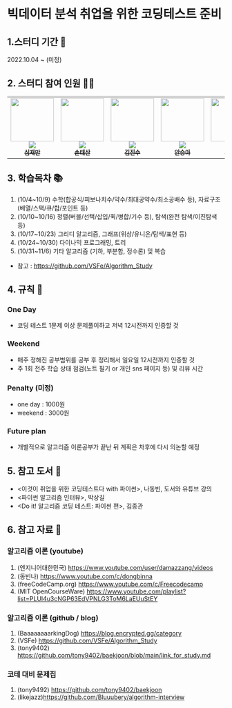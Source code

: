 # 빅데이터 분석 취업을 위한 코딩테스트 준비

## 1.스터디 기간 🚀
2022.10.04 ~ (미정)

## 2. 스터디 참여 인원 👩‍💻
<table>
  <tr>
    <td align="center"><a href="https://github.com/shimjaeman"><img src="https://avatars.githubusercontent.com/u/95950967?v=4?s=100" width="100px;" alt=""/><br /><img src="https://mazassumnida.wtf/api/mini/generate_badge?boj=sjm2449" widt="100px"><br /><sub><b>심재만</b></sub></a><br /></td>
    <td align="center"><a href="https://github.com/steadyfox2"><img src="https://avatars.githubusercontent.com/u/프로필사진?v=4?s=100" width="100px;" alt=""/><br /><img src="https://mazassumnida.wtf/api/mini/generate_badge?boj=백준아이디" widt="100px"><br /><sub><b>손태산</b></sub></a><br /></td>
    <td align="center"><a href="https://github.com/깃허브아이디"><img src="https://avatars.githubusercontent.com/u/프로필사진?v=4?s=100" width="100px;" alt=""/><br /><img src="https://mazassumnida.wtf/api/mini/generate_badge?boj=백준아이디" widt="100px"><br /><sub><b>김진수</b></sub></a><br /></td>
    <td align="center"><a href="https://github.com/seunga2590"><img src="https://avatars.githubusercontent.com/u/프로필사진?v=4?s=100" width="100px;" alt=""/><br /><img src="https://mazassumnida.wtf/api/mini/generate_badge?boj=tmddk012" widt="100px"><br /><sub><b>안승아</b></sub></a><br /></td>
    <td align="center"><a href="https://github.com/jeongjinmyung"><img src="https://avatars.githubusercontent.com/u/프로필사진?v=4?s=100" width="100px;" alt=""/><br /><img src="https://mazassumnida.wtf/api/mini/generate_badge?boj=백준아이디" widt="100px"><br /><sub><b>정진명</b></sub></a><br /></td>    
  </tr>
</table>

## 3. 학습목차 📚
1. (10/4~10/9) 수학(합공식/피보나치수/약수/최대공약수/최소공배수 등), 자료구조 (배열/스택/큐/합/포인트 등)
2. (10/10~10/16) 정렬(버블/선택/삽입/퀵/병합/기수 등), 탐색(완전 탐색/이진탐색 등)
3. (10/17~10/23) 그리디 알고리즘, 그래프(위상/유니온/탐색/표현 등)
4. (10/24~10/30) 다이나믹 프로그래밍, 트리
5. (10/31~11/6) 기타 알고리즘 (기하, 부분합, 정수론) 및 복습
* 참고 : https://github.com/VSFe/Algorithm_Study

## 4. 규칙 📜
### One Day 
* 코딩 테스트 1문제 이상 문제풀이하고 저녁 12시전까지 인증할 것

### Weekend 
* 매주 정해진 공부범위를 공부 후 정리해서 일요일 12시전까지 인증할 것
* 주 1회 전주 학습 상태 점검(노트 필기 or 개인 sns 페이지 등) 및 리뷰 시간

### Penalty (미정)
* one day : 1000원
* weekend : 3000원

### Future plan
* 개별적으로 알고리즘 이론공부가 끝난 뒤 계획은 차후에 다시 의논할 예정

## 5. 참고 도서 📖
  - <이것이 취업을 위한 코딩테스트다 with 파이썬>, 나동빈, 도서와 유튜브 강의
  - <파이썬 알고리즘 인터뷰>, 박상길
  - <Do it! 알고리즘 코딩 테스트: 파이썬 편>, 김종관

## 6. 참고 자료 💾
### 알고리즘 이론 (youtube)
1. (엔지니어대한민국) https://www.youtube.com/user/damazzang/videos
2. (동빈나) https://www.youtube.com/c/dongbinna
3. (freeCodeCamp.org) https://www.youtube.com/c/Freecodecamp
4. (MIT OpenCourseWare) https://www.youtube.com/playlist?list=PLUl4u3cNGP63EdVPNLG3ToM6LaEUuStEY

### 알고리즘 이론 (github / blog)
1. (BaaaaaaaarkingDog) https://blog.encrypted.gg/category
2. (VSFe) https://github.com/VSFe/Algorithm_Study
3. (tony9402) https://github.com/tony9402/baekjoon/blob/main/link_for_study.md

### 코테 대비 문제집 
1. (tony9492) https://github.com/tony9402/baekjoon
2. (likejazz)https://github.com/Bluuubery/algorithm-interview
